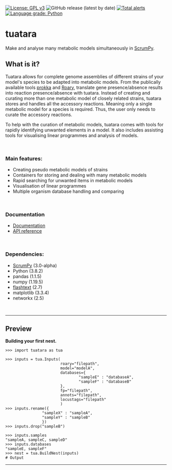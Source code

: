 [![License: GPL v3](https://img.shields.io/badge/License-GPLv3-blue.svg)](https://www.gnu.org/licenses/gpl-3.0)
![GitHub release (latest by date)](https://img.shields.io/github/v/release/CaileanCarter/tuatara)
[![Total alerts](https://img.shields.io/lgtm/alerts/g/CaileanCarter/tuatara.svg?logo=lgtm&logoWidth=18)](https://lgtm.com/projects/g/CaileanCarter/tuatara/alerts/)
[![Language grade: Python](https://img.shields.io/lgtm/grade/python/g/CaileanCarter/tuatara.svg?logo=lgtm&logoWidth=18)](https://lgtm.com/projects/g/CaileanCarter/tuatara/context:python)

# tuatara

Make and analyse many metabolic models simultaneously in [ScrumPy](https://mudshark.brookes.ac.uk/ScrumPy).

## What is it?

Tuatara allows for complete genome assemblies of different strains of your model's species to be adapted into metabolic models. From the publically available tools [prokka](https://github.com/tseemann/prokka) and [Roary](https://github.com/sanger-pathogens/Roary), translate gene presence/absence results into reaction presence/absence with tuatara. Instead of creating and curating more than one metabolic model of closely related strains, tuatara stores and handles all the accessory reactions. Meaning only a single metabolic model for a species is required. Thus, the user only needs to curate the accessory reactions.

To help with the curation of metabolic models, tuatara comes with tools for rapidly identifying unwanted elements in a model. It also includes assisting tools for visualising linear programmes and analysis of models. 

<br>

### Main features:
- Creating pseudo metabolic models of strains
- Containers for storing and dealing with many metabolic models
- Rapid searching for unwanted items in metabolic models
- Visualisation of linear programmes
- Multiple organism database handling and comparing

<br>

### Documentation
- [Documentation](https://github.com/CaileanCarter/tuatara/blob/master/doc/Documentation.md)
- [API reference](https://github.com/CaileanCarter/tuatara/blob/master/doc/API%20reference.md)



<br>

### Dependencies:
- [ScrumPy](https://mudshark.brookes.ac.uk/ScrumPy) (3.0-alpha)
- Python (3.8.2)
- pandas (1.1.5)
- numpy (1.19.5)
- [flashtext](https://github.com/vi3k6i5/flashtext) (2.7)
- matplotlib (3.3.4)
- networkx (2.5)

<br>

---

## Preview

<b>Building your first nest.</b>

```
>>> import tuatara as tua

>>> inputs = tua.Inputs(
                        roary="filepath",
                        model="modelA",
                        databases={
                                "sampleE" : "databaseA",
                                "sampleF" : "databaseB"
                        },
                        fp="filepath",
                        annots="filepath",
                        locustags="filepath"
                        )
>>> inputs.rename({
                "sampleX" : "sampleA",
                "sampleY" : "sampleB"
                })
>>> inputs.drop("sampleB")

>>> inputs.samples
"sampleA, sampleC, sampleD"
>>> inputs.databases
"sampleE, sampleF"
>>> nest = tua.BuildNest(inputs)
# Output
```
---



